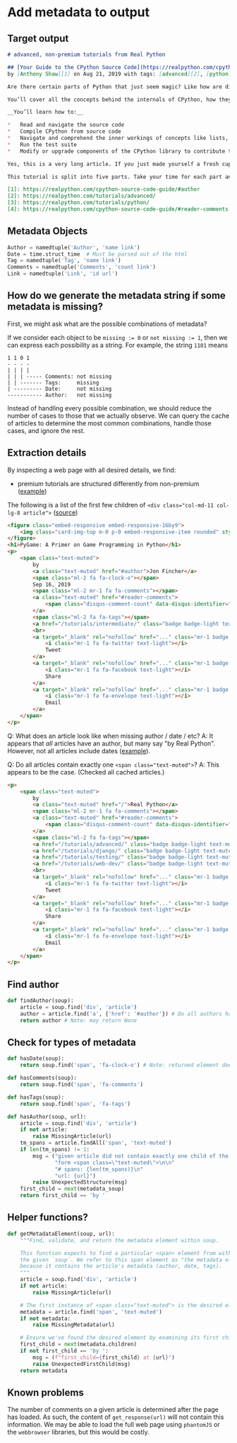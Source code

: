 # Add metadata to output

## Target output

```markdown
# advanced, non-premium tutorials from Real Python

## [Your Guide to the CPython Source Code](https://realpython.com/cpython-source-code-guide/)
by [Anthony Shaw][1] on Aug 21, 2019 with tags: [advanced][2], [python][3] ([9 comments][4])

Are there certain parts of Python that just seem magic? Like how are dictionaries so much faster than looping over a list to find an item. How does a generator remember the state of the variables each time it yields a value and why do you never have to allocate memory like other languages? It turns out, CPython, the most popular Python runtime is written in human-readable C and Python code. This tutorial will walk you through the CPython source code. 

You’ll cover all the concepts behind the internals of CPython, how they work and visual explanations as you go.

__You’ll learn how to:__

*   Read and navigate the source code
*   Compile CPython from source code
*   Navigate and comprehend the inner workings of concepts like lists, dictionaries, and generators
*   Run the test suite
*   Modify or upgrade components of the CPython library to contribute them to future versions

Yes, this is a very long article. If you just made yourself a fresh cup of tea, coffee or your favorite beverage, it’s going to be cold by the end of Part 1. 

This tutorial is split into five parts. Take your time for each part and make sure you try out the demos and the interactive components. You can feel a sense of achievement that you grasp the core concepts of Python that can make you a better Python programmer.

[1]: https://realpython.com/cpython-source-code-guide/#author
[2]: https://realpython.com/tutorials/advanced/
[3]: https://realpython.com/tutorials/python/
[4]: https://realpython.com/cpython-source-code-guide/#reader-comments
```

## Metadata Objects

```python
Author = namedtuple('Author', 'name link')
Date = time.struct_time  # Must be parsed out of the html
Tag = namedtuple('Tag', 'name link')
Comments = namedtuple('Comments', 'count link')
Link = namedtuple('Link', 'id url')
```

## How do we generate the metadata string if some metadata is missing?

First, we might ask what are the possible combinations of metadata?

If we consider each object to be `missing := 0` or `not missing := 1`, then we can express each possibility as a string. For example, the string `1101` means
```
1 1 0 1
- - - -
| | | |
| | | ----- Comments: not missing
| | ------- Tags:     missing
| --------- Date:     not missing
----------- Author:   not missing
```

Instead of handling every possible combination, we should reduce the number of cases to those that we actually observe. We can query the cache of articles to determine the most common combinations, handle those cases, and ignore the rest.

## Extraction details

By inspecting a web page with all desired details, we find:

* premium tutorials are structured differently from non-premium ([example](https://realpython.com/courses/python-debugging-pdb/))

The following is a list of the first few children of `<div class="col-md-11 col-lg-8 article">` ([source](https://realpython.com/pygame-a-primer/))
```html
<figure class="embed-responsive embed-responsive-16by9">
    <img class="card-img-top m-0 p-0 embed-responsive-item rounded" style="object-fit: contain;" alt="..." src="..." width="1920" height="1080" srcset="..., ..., ..." sizes="75vw">
</figure>
<h1>PyGame: A Primer on Game Programming in Python</h1>
<p>
    <span class="text-muted">
        by 
        <a class="text-muted" href="#author">Jon Fincher</a>
        <span class="ml-2 fa fa-clock-o"></span> 
        Sep 16, 2019
        <span class="ml-2 mr-1 fa fa-comments"></span>
        <a class="text-muted" href="#reader-comments">
            <span class="disqus-comment-count" data-disqus-identifier="...">38 Comments</span>
        </a>
        <span class="ml-2 fa fa-tags"></span>
        <a href="/tutorials/intermediate/" class="badge badge-light text-muted">intermediate</a>
        <br>
        <a target="_blank" rel="nofollow" href="..." class="mr-1 badge badge-twitter text-light">
            <i class="mr-1 fa fa-twitter text-light"></i>
            Tweet
        </a>
        <a target="_blank" rel="nofollow" href="..." class="mr-1 badge badge-facebook text-light">
            <i class="mr-1 fa fa-facebook text-light"></i>
            Share
        </a>
        <a target="_blank" rel="nofollow" href="..." class="mr-1 badge badge-red text-light">
            <i class="mr-1 fa fa-envelope text-light"></i>
            Email
        </a>
    </span>
</p>
```

Q: What does an article look like when missing author / date / etc?
A: It appears that *all* articles have an author, but many say "by Real Python". However, not all articles include dates ([example](https://realpython.com/testing-in-django-part-2-model-mommy-vs-django-testing-fixtures/)).

Q: Do all articles contain exactly one `<span class="text-muted">`?
A: This appears to be the case. (Checked all cached articles.)

```html
<p>
    <span class="text-muted">
        by 
        <a class="text-muted" href="/">Real Python</a>
        <span class="ml-2 mr-1 fa fa-comments"></span>
        <a class="text-muted" href="#reader-comments">
            <span class="disqus-comment-count" data-disqus-identifier="...">11 Comments</span>
        </a>
        <span class="ml-2 fa fa-tags"></span>
        <a href="/tutorials/advanced/" class="badge badge-light text-muted">advanced</a>
        <a href="/tutorials/django/" class="badge badge-light text-muted">django</a>
        <a href="/tutorials/testing/" class="badge badge-light text-muted">testing</a>
        <a href="/tutorials/web-dev/" class="badge badge-light text-muted">web-dev</a>
        <br>
        <a target="_blank" rel="nofollow" href="..." class="mr-1 badge badge-twitter text-light">
            <i class="mr-1 fa fa-twitter text-light"></i>
            Tweet
        </a>
        <a target="_blank" rel="nofollow" href="..." class="mr-1 badge badge-facebook text-light">
            <i class="mr-1 fa fa-facebook text-light"></i>
            Share
        </a>
        <a target="_blank" rel="nofollow" href="..." class="mr-1 badge badge-red text-light">
            <i class="mr-1 fa fa-envelope text-light"></i>
            Email
        </a>
    </span>
</p>
```

## Find author

```python
def findAuthor(soup):
    article = soup.find('div', 'article')
    author = article.find('a', {'href': '#author'}) # Do all authors have links?
    return author # Note: may return None
```

## Check for types of metadata

```python
def hasDate(soup):
    return soup.find('span', 'fa-clock-o') # Note: returned element does not contain date text
```

```python
def hasComments(soup):
    return soup.find('span', 'fa-comments')
```

```python
def hasTags(soup):
    return soup.find('span', 'fa-tags')
```

```python
def hasAuthor(soup, url):
    article = soup.find('div', 'article')
    if not article:
        raise MissingArticle(url)
    tm_spans = article.findAll('span', 'text-muted')
    if len(tm_spans) != 1:
        msg = ("given article did not contain exactly one child of the "
               "form <span class=\"text-muted\">\n\n"
               "# spans: {len(tm_spans)}\n"
               "url: {url}")
        raise UnexpectedStructure(msg)
    first_child = next(metadata_soup)
    return first_child == 'by '
```

## Helper functions?

```python
def getMetadataElement(soup, url):
    """Find, validate, and return the metadata element within soup.

    This function expects to find a particular <span> element from within
    the given `soup`. We refer to this span element as "the metadata element"
    because it contains the article's metadata (author, date, tags).
    """
    article = soup.find('div', 'article')
    if not article:
        raise MissingArticle(url)

    # The first instance of <span class="text-muted"> is the desired element
    metadata = article.find('span', 'text-muted')
    if not metadata:
        raise MissingMetadata(url)

    # Ensure we've found the desired element by examining its first child
    first_child = next(metadata.children)
    if not first_child == 'by ':
        msg = (f"first_child={first_child} at {url}")
        raise UnexpectedFirstChild(msg)
    return metadata
```

## Known problems

The number of comments on a given article is determined after the page has loaded. As such, the content of `get_response(url)` will not contain this information. We may be able to load the full web page using `phantomJS` or the `webbrowser` libraries, but this would be costly.